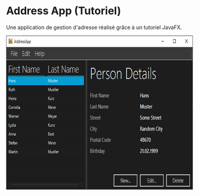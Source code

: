 # Address App (Tutoriel)
Une application de gestion d'adresse réalisé grâce à un tutoriel JavaFX.

<img width="710" height="416" src="assets/images/part-4.png" />
